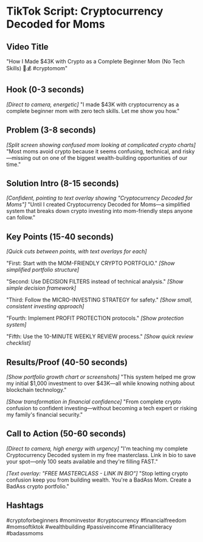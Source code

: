 # TikTok Script: Cryptocurrency Decoded for Moms

## Video Title
"How I Made $43K with Crypto as a Complete Beginner Mom (No Tech Skills) 📱💰 #cryptomom"

## Hook (0-3 seconds)
*[Direct to camera, energetic]*
"I made $43K with cryptocurrency as a complete beginner mom with zero tech skills. Let me show you how."

## Problem (3-8 seconds)
*[Split screen showing confused mom looking at complicated crypto charts]*
"Most moms avoid crypto because it seems confusing, technical, and risky—missing out on one of the biggest wealth-building opportunities of our time."

## Solution Intro (8-15 seconds)
*[Confident, pointing to text overlay showing "Cryptocurrency Decoded for Moms"]*
"Until I created Cryptocurrency Decoded for Moms—a simplified system that breaks down crypto investing into mom-friendly steps anyone can follow."

## Key Points (15-40 seconds)
*[Quick cuts between points, with text overlays for each]*

"First: Start with the MOM-FRIENDLY CRYPTO PORTFOLIO." *[Show simplified portfolio structure]*

"Second: Use DECISION FILTERS instead of technical analysis." *[Show simple decision framework]*

"Third: Follow the MICRO-INVESTING STRATEGY for safety." *[Show small, consistent investing approach]*

"Fourth: Implement PROFIT PROTECTION protocols." *[Show protection system]*

"Fifth: Use the 10-MINUTE WEEKLY REVIEW process." *[Show quick review checklist]*

## Results/Proof (40-50 seconds)
*[Show portfolio growth chart or screenshots]*
"This system helped me grow my initial $1,000 investment to over $43K—all while knowing nothing about blockchain technology."

*[Show transformation in financial confidence]*
"From complete crypto confusion to confident investing—without becoming a tech expert or risking my family's financial security."

## Call to Action (50-60 seconds)
*[Direct to camera, high energy with urgency]*
"I'm teaching my complete Cryptocurrency Decoded system in my free masterclass. Link in bio to save your spot—only 100 seats available and they're filling FAST."

*[Text overlay: "FREE MASTERCLASS - LINK IN BIO"]*
"Stop letting crypto confusion keep you from building wealth. You're a BadAss Mom. Create a BadAss crypto portfolio."

## Hashtags
#cryptoforbeginners #mominvestor #cryptocurrency #financialfreedom #momsoftiktok #wealthbuilding #passiveincome #financialliteracy #badassmoms
